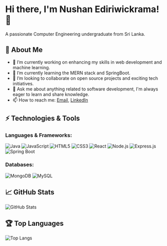 # Hi there, I'm Nushan Ediriwickrama! 👋

A passionate Computer Engineering undergraduate from Sri Lanka.

## 🚀 About Me

- 🔭 I’m currently working on enhancing my skills in web development and machine learning.
- 🌱 I’m currently learning the MERN stack and SpringBoot.
- 👯 I’m looking to collaborate on open source projects and exciting tech initiatives.
- 💬 Ask me about anything related to software development, I'm always eager to learn and share knowledge.
- 📫 How to reach me: [Email](mailto:eanushanhansana@gmail.com), [LinkedIn](www.linkedin.com/in/nushan-ediriwickrama-0278842b2)

## ⚡ Technologies & Tools

### Languages & Frameworks:

![Java](https://img.shields.io/badge/Java-007396?style=for-the-badge&logo=java&logoColor=white)
![JavaScript](https://img.shields.io/badge/JavaScript-F7DF1E?style=for-the-badge&logo=javascript&logoColor=black)
![HTML5](https://img.shields.io/badge/HTML5-E34F26?style=for-the-badge&logo=html5&logoColor=white)
![CSS3](https://img.shields.io/badge/CSS3-1572B6?style=for-the-badge&logo=css3&logoColor=white)
![React](https://img.shields.io/badge/React-61DAFB?style=for-the-badge&logo=react&logoColor=black)
![Node.js](https://img.shields.io/badge/Node.js-339933?style=for-the-badge&logo=node.js&logoColor=white)
![Express.js](https://img.shields.io/badge/Express.js-000000?style=for-the-badge&logo=express&logoColor=white)
![Spring Boot](https://img.shields.io/badge/Spring_Boot-6DB33F?style=for-the-badge&logo=spring-boot&logoColor=white)

### Databases:

![MongoDB](https://img.shields.io/badge/MongoDB-47A248?style=for-the-badge&logo=mongodb&logoColor=white)
![MySQL](https://img.shields.io/badge/MySQL-4479A1?style=for-the-badge&logo=mysql&logoColor=white)

## 📈 GitHub Stats

![GitHub Stats](https://github-readme-stats.vercel.app/api?username=nushan2000&show_icons=true&theme=radical)

## 🏆 Top Languages

![Top Langs]([https://github-readme-stats.vercel.app/api/top-langs/?username=nushan2000&layout=compact&theme=radical](https://github-readme-stats.vercel.app/api/top-langs/?username=nushan2000&hide=html,css&layout=compact&theme=radical))
